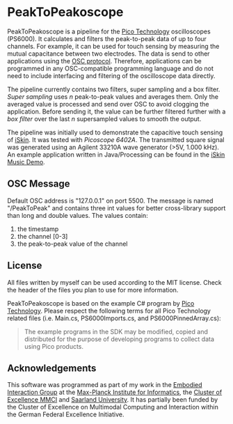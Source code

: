 # PeakToPeakoscope

PeakToPeakoscope is a pipeline for the [Pico Technology](https://www.picotech.com) oscilloscopes (PS6000). It calculates and filters the peak-to-peak data of up to four channels. For example, it can be used for touch sensing by measuring the mutual capacitance between two electrodes. The data is send to other applications using the [OSC protocol](http://opensoundcontrol.org). Therefore, applications can be programmed in any OSC-compatible programming language and do not need to include interfacing and filtering of the oscilloscope data directly.

The pipeline currently contains two filters, super sampling and a box filter. *Super sampling* uses *n* peak-to-peak values and averages them. Only the averaged value is processed and send over OSC to avoid clogging the application. Before sending it, the value can be further filtered further with a *box filter* over the last *n* supersampled values to smooth the output.

The pipeline was initially used to demonstrate the capacitive touch sensing of [iSkin](http://www.MartinWeigel.com/iskin.html). It was tested with *Picoscope 6402A*. The transmitted square signal was generated using an Agilent 33210A wave generator (>5V, 1.000 kHz). An example application written in Java/Processing can be found in the [iSkin Music Demo](https://github.com/MartinWeigel/iSkinMusicDemo).

## OSC Message
Default OSC address is "127.0.0.1" on port 5500. The message is named "/PeakToPeak" and contains three int values for better cross-library support than long and double values. The values contain:
 1. the timestamp
 2. the channel [0-3]
 3. the peak-to-peak value of the channel

## License
All files written by myself can be used according to the MIT license. Check the header of the files you plan to use for more information.

PeakToPeakoscope is based on the example C# program by [Pico Technology](https://www.picotech.com). Please respect the following terms for all Pico Technology related files (i.e. Main.cs, PS6000Imports.cs, and PS6000PinnedArray.cs):
> The example programs in the SDK may be modified, copied and distributed for the purpose of developing programs to collect data using Pico products.

## Acknowledgements
This software was programmed as part of my work in the [Embodied Interaction Group](http://embodied.mpi-inf.mpg.de) at the [Max-Planck Institute for Informatics](http://www.mpi-inf.mpg.de), the [Cluster of Excellence MMCI](http://www.mmci.uni-saarland.de) and [Saarland University](http://www.uni-saarland.de). It has partially been funded by the Cluster of Excellence on Multimodal Computing and Interaction within the German Federal Excellence Initiative.
